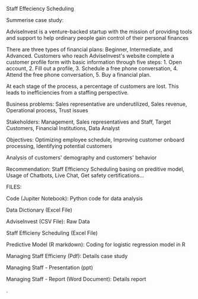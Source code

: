 Staff Effeciency Scheduling

Summerise case study:

AdviseInvest is a venture-backed startup with the mission of providing tools and support to help ordinary people gain control of their personal finances

There are three types of financial plans: Beginner, Intermediate, and Advanced. Customers who reach AdviseInvest's website complete a customer profile form with basic information through five steps: 1. Open account, 2. Fill out a profile, 3. Schedule a free phone conversation, 4. Attend the free phone conversation, 5. Buy a financial plan.

At each stage of the process, a percentage of customers are lost. This leads to inefficiencies from a staffing perspective.

Business problems: Sales representative are underutilized, Sales revenue, Operational process, Trust issues

Stakeholders: Management, Sales representatives and Staff, Target Customers, Financial Institutions, Data Analyst

Objectives: Optimizing employee schedule, Improving customer onboard processing, Identifying potential customers

Analysis of customers' demography and customers' behavior

Recommendation: Staff Efficiency Scheduling basing on preditive model, Usage of Chatbots, Live Chat, Get safety certifications...

FILES:

Code (Jupiter Notebook): Python code for data analysis

Data Dictionary (Excel File)

AdviseInvest (CSV File): Raw Data

Staff Efficieny Scheduling (Excel File)

Predictive Model (R markdown): Coding for logistic regression model in R

Managing Staff Efficieny (Pdf): Details case study

Managing Staff - Presentation (ppt)

Managing Staff - Report (Word Document): Details report

.

